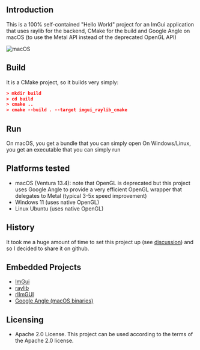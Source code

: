 Introduction
------------

This is a 100% self-contained "Hello World" project for an ImGui application that uses raylib for the backend, CMake for the build and Google Angle on macOS (to use the Metal API instead of the deprecated OpenGL API)

![macOS](https://github.com/ypujante/imgui-raylib-cmake/releases/download/v1.0.0/macOS.png)

Build
-----

It is a CMake project, so it builds very simply:

```cmake
> mkdir build
> cd build
> cmake ..
> cmake --build . --target imgui_raylib_cmake
```

Run
---

On macOS, you get a bundle that you can simply open
On Windows/Linux, you get an executable that you can simply run

Platforms tested
---------------

* macOS (Ventura 13.4): note that OpenGL is deprecated but this project uses Google Angle to provide a very efficient OpenGL wrapper that delegates to Metal (typical 3-5x speed improvement)
* Windows 11 (uses native OpenGL)
* Linux Ubuntu (uses native OpenGL)

History
-------

It took me a huge amount of time to set this project up (see [discussion](https://discourse.cmake.org/t/embedding-dylib-in-a-macos-bundle/8465/5?u=fry)) and so I decided to share it on github.

Embedded Projects
-----------------

* [ImGui](https://github.com/ocornut/imgui)
* [raylib](https://github.com/raysan5/raylib)
* [rlImGUI](https://github.com/raylib-extras/rlImGui)
* [Google Angle (macOS binaries)](https://chromium.googlesource.com/angle/angle)

Licensing
---------

- Apache 2.0 License. This project can be used according to the terms of the Apache 2.0 license.

